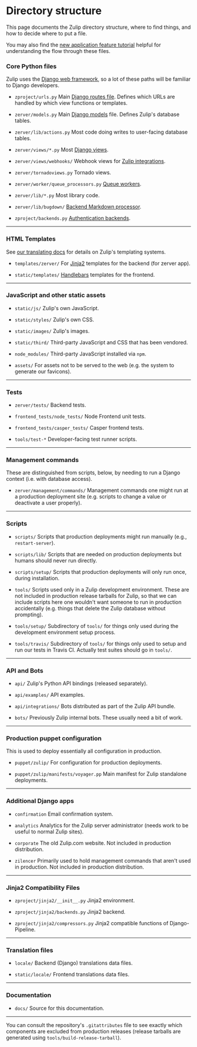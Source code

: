 # Directory structure

This page documents the Zulip directory structure, where to find
things, and how to decide where to put a file.

You may also find the [new application feature
tutorial](new-feature-tutorial.html) helpful for understanding the
flow through these files.

### Core Python files

Zulip uses the [Django web
framework](https://docs.djangoproject.com/en/1.8/), so a lot of these
paths will be familiar to Django developers.

* `zproject/urls.py` Main [Django routes file](https://docs.djangoproject.com/en/1.8/topics/http/urls/).  Defines which URLs are handled by which view functions or templates.

* `zerver/models.py` Main [Django models](https://docs.djangoproject.com/en/1.8/topics/db/models/) file.  Defines Zulip's database tables.

* `zerver/lib/actions.py` Most code doing writes to user-facing database tables.

* `zerver/views/*.py` Most [Django views](https://docs.djangoproject.com/en/1.8/topics/http/views/).

* `zerver/views/webhooks/` Webhook views for [Zulip integrations](integration-guide.html).

* `zerver/tornadoviews.py` Tornado views.

* `zerver/worker/queue_processors.py` [Queue workers](queuing.html).

* `zerver/lib/*.py` Most library code.

* `zerver/lib/bugdown/` [Backend Markdown processor](markdown.html).

* `zproject/backends.py` [Authentication backends](https://docs.djangoproject.com/en/1.8/topics/auth/customizing/).

-------------------------------------------------------------------

### HTML Templates

See [our translating docs](translating.html) for details on Zulip's
templating systems.

* `templates/zerver/` For [Jinja2](http://jinja.pocoo.org/) templates for the backend (for zerver app).

* `static/templates/` [Handlebars](http://handlebarsjs.com/) templates for the frontend.

----------------------------------------

### JavaScript and other static assets

* `static/js/` Zulip's own JavaScript.

* `static/styles/` Zulip's own CSS.

* `static/images/` Zulip's images.

* `static/third/` Third-party JavaScript and CSS that has been vendored.

* `node_modules/` Third-party JavaScript installed via `npm`.

* `assets/` For assets not to be served to the web (e.g. the system to
            generate our favicons).

-----------------------------------------------------------------------

### Tests

* `zerver/tests/` Backend tests.

* `frontend_tests/node_tests/` Node Frontend unit tests.

* `frontend_tests/casper_tests/` Casper frontend tests.

* `tools/test-*` Developer-facing test runner scripts.

-----------------------------------------------------

### Management commands

These are distinguished from scripts, below, by needing to run a
Django context (i.e. with database access).

* `zerver/management/commands/` Management commands one might run at a
  production deployment site (e.g. scripts to change a value or
  deactivate a user properly).

---------------------------------------------------------------

### Scripts

* `scripts/` Scripts that production deployments might run manually
  (e.g., `restart-server`).

* `scripts/lib/` Scripts that are needed on production deployments but
  humans should never run directly.

* `scripts/setup/` Scripts that production deployments will only run
  once, during installation.

* `tools/` Scripts used only in a Zulip development environment.
  These are not included in production release tarballs for Zulip, so
  that we can include scripts here one wouldn't want someone to run in
  production accidentally (e.g. things that delete the Zulip database
  without prompting).

* `tools/setup/` Subdirectory of `tools/` for things only used during
  the development environment setup process.

* `tools/travis/` Subdirectory of `tools/` for things only used to
  setup and run our tests in Travis CI.  Actually test suites should
  go in `tools/`.

---------------------------------------------------------

### API and Bots

* `api/` Zulip's Python API bindings (released separately).

* `api/examples/` API examples.

* `api/integrations/` Bots distributed as part of the Zulip API bundle.

* `bots/` Previously Zulip internal bots. These usually need a bit of
   work.

-------------------------------------------------------------------------

### Production puppet configuration

This is used to deploy essentially all configuration in production.

* `puppet/zulip/` For configuration for production deployments.

* `puppet/zulip/manifests/voyager.pp` Main manifest for Zulip standalone deployments.

-----------------------------------------------------------------------

### Additional Django apps

* `confirmation` Email confirmation system.

* `analytics` Analytics for the Zulip server administrator (needs work to
  be useful to normal Zulip sites).

* `corporate` The old Zulip.com website.  Not included in production
  distribution.

* `zilencer` Primarily used to hold management commands that aren't
  used in production.  Not included in production distribution.

-----------------------------------------------------------------------

### Jinja2 Compatibility Files

* `zproject/jinja2/__init__.py` Jinja2 environment.

* `zproject/jinja2/backends.py` Jinja2 backend.

* `zproject/jinja2/compressors.py` Jinja2 compatible functions of
   Django-Pipeline.

-----------------------------------------------------------------------

### Translation files

* `locale/` Backend (Django) translations data files.

* `static/locale/` Frontend translations data files.

-----------------------------------------------------------------------

### Documentation

*  `docs/`        Source for this documentation.

--------------------------------------------------------------

You can consult the repository's `.gitattributes` file to see exactly
which components are excluded from production releases (release
tarballs are generated using `tools/build-release-tarball`).
